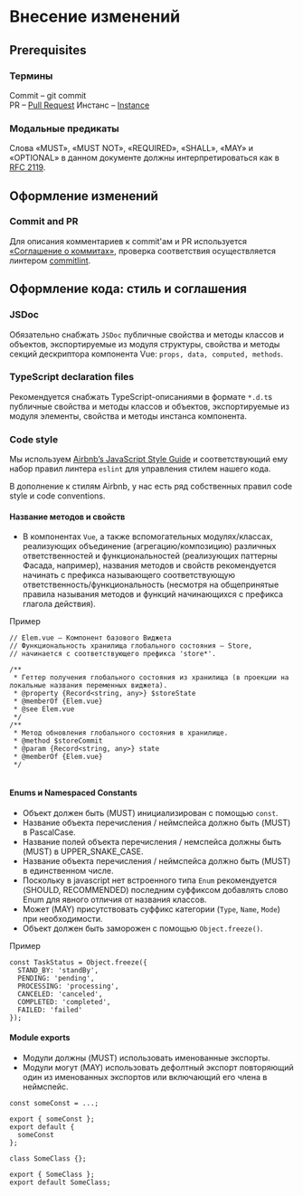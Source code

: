 # Внесение изменений

## Prerequisites

### Термины
Commit – git commit  
PR – [Pull Request](https://www.atlassian.com/ru/git/tutorials/making-a-pull-request)
Инстанс – [Instance](https://en.wikipedia.org/wiki/Instance_(computer_science))
### Модальные предикаты
Слова «MUST», «MUST NOT», «REQUIRED», «SHALL», «MAY» и «OPTIONAL» в данном документе должны интерпретироваться как в [RFC 2119](https://www.ietf.org/rfc/rfc2119.txt).


## Оформление изменений

### Commit and PR
Для описания комментариев к commit'ам и PR используется [«Соглашение о коммитах»](https://www.conventionalcommits.org/ru/v1.0.0/),
проверка соответствия осуществляется линтером [commitlint](https://github.com/conventional-changelog/commitlint#readme).

## Оформление кода: стиль и соглашения
### JSDoc
Обязательно снабжать `JSDoc` публичные свойства и методы классов и объектов,
экспортируемые из модуля структуры,
свойства и методы секций дескриптора компонента Vue: `props, data, computed, methods`.

### TypeScript declaration files
Рекомендуется снабжать TypeScript-описаниями в формате `*.d.t`s публичные свойства и методы классов и объектов,
экспортируемые из модуля элементы,
свойства и методы инстанса компонента.


### Code style
Мы используем [Airbnb’s JavaScript Style Guide] и соответствующий ему набор правил линтера `eslint`
для управления стилем нашего кода.

В дополнение к стилям Airbnb, у нас есть ряд собственных правил code style и code conventions. 

[Airbnb’s JavaScript Style Guide]: https://github.com/leonidlebedev/javascript-airbnb

#### Название методов и свойств

* В компонентах `Vue`, а также вспомогательных модулях/классах, реализующих объединение (агрегацию/композицию)
  различных ответственностей и функциональностей (реализующих паттерны Фасада, например), названия методов и свойств рекомендуется начинать с префикса называющего
соответствующую ответственность/функциональность (несмотря на общепринятые правила называния методов и функций начинающихся с префикса глагола действия).

Пример
```
// Elem.vue – Компонент базового Виджета
// Функциональность хранилища глобального состояния – Store,
// начинается с соответствующего префикса 'store*'.

/**
 * Геттер получения глобального состояния из хранилища (в проекции на локальные названия переменных виджета).
 * @property {Record<string, any>} $storeState
 * @memberOf {Elem.vue}
 * @see Elem.vue
 */
/**
 * Метод обновления глобального состояния в хранилище.
 * @method $storeCommit
 * @param {Record<string, any>} state
 * @memberOf {Elem.vue}
 */
 
```

#### Enums и Namespaced Constants
- Объект должен быть (MUST) инициализирован с помощью `const`.
- Название объекта перечисления / неймспейса должно быть (MUST) в PascalCase.
- Название полей объекта перечисления / немспейса должны быть (MUST) в UPPER_SNAKE_CASE.
- Название объекта перечисления / неймспейса должно быть (MUST) в единственном числе.
- Поскольку в javascript нет встроенного типа `Enum` рекомендуется (SHOULD, RECOMMENDED) последним суффиксом добавлять слово Enum для явного отличия от названия классов. 
- Может (MAY) присутствовать суффикс категории (`Type`, `Name`, `Mode`) при необходимости.
- Объект должен быть заморожен с помощью `Object.freeze()`.

Пример
```
const TaskStatus = Object.freeze({
  STAND_BY: 'standBy',
  PENDING: 'pending',
  PROCESSING: 'processing',
  CANCELED: 'canceled',
  COMPLETED: 'completed',
  FAILED: 'failed'
});
```

#### Module exports
- Модули должны (MUST) использовать именованные экспорты. 
- Модули могут (MAY) использовать дефолтный экспорт повторяющий один из именованных экспортов или включающий его члена в неймспейс.

```
const someConst = ...;

export { someConst };
export default {
  someConst
};
```

```
class SomeClass {};

export { SomeClass };
export default SomeClass;
```

